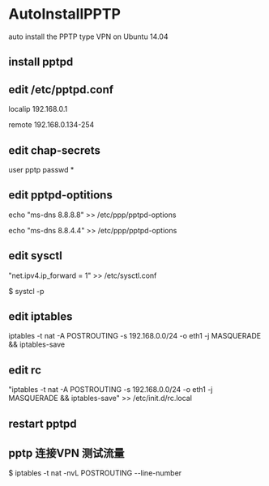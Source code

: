 # AutoInstallPPTP
auto install the PPTP type VPN on Ubuntu 14.04

## install pptpd

## edit /etc/pptpd.conf
localip 192.168.0.1

remote 192.168.0.134-254

## edit chap-secrets
user pptp passwd *

## edit pptpd-optitions
echo "ms-dns 8.8.8.8" >> /etc/ppp/pptpd-options

echo "ms-dns 8.8.4.4" >> /etc/ppp/pptpd-options


## edit sysctl
"net.ipv4.ip_forward = 1" >> /etc/sysctl.conf

$ systcl -p

## edit iptables
iptables -t nat -A POSTROUTING -s 192.168.0.0/24 -o eth1 -j MASQUERADE && iptables-save

## edit rc
"iptables -t nat -A POSTROUTING -s 192.168.0.0/24 -o eth1 -j MASQUERADE && iptables-save" >> /etc/init.d/rc.local

## restart pptpd

## pptp 连接VPN 测试流量
$ iptables -t nat -nvL POSTROUTING --line-number
